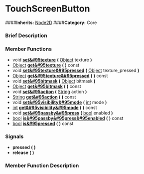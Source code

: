 #  TouchScreenButton  
####**Inherits:** [Node2D](class_node2d)
####**Category:** Core

###  Brief Description  


###  Member Functions 
  * void  **[set&#95texture](#set_texture)**  **(** [Object](class_object) texture  **)**
  * [Object](class_object)  **[get&#95texture](#get_texture)**  **(** **)** const
  * void  **[set&#95texture&#95pressed](#set_texture_pressed)**  **(** [Object](class_object) texture_pressed  **)**
  * [Object](class_object)  **[get&#95texture&#95pressed](#get_texture_pressed)**  **(** **)** const
  * void  **[set&#95bitmask](#set_bitmask)**  **(** [Object](class_object) bitmask  **)**
  * [Object](class_object)  **[get&#95bitmask](#get_bitmask)**  **(** **)** const
  * void  **[set&#95action](#set_action)**  **(** [String](class_string) action  **)**
  * [String](class_string)  **[get&#95action](#get_action)**  **(** **)** const
  * void  **[set&#95visibility&#95mode](#set_visibility_mode)**  **(** [int](class_int) mode  **)**
  * [int](class_int)  **[get&#95visibility&#95mode](#get_visibility_mode)**  **(** **)** const
  * void  **[set&#95passby&#95press](#set_passby_press)**  **(** [bool](class_bool) enabled  **)**
  * [bool](class_bool)  **[is&#95passby&#95press&#95enabled](#is_passby_press_enabled)**  **(** **)** const
  * [bool](class_bool)  **[is&#95pressed](#is_pressed)**  **(** **)** const

###  Signals  
  *  **pressed**  **(** **)**
  *  **release**  **(** **)**

###  Member Function Description  
